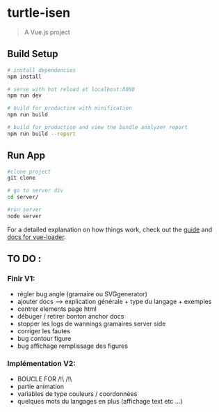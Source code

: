 # turtle-isen

> A Vue.js project

## Build Setup

``` bash
# install dependencies
npm install

# serve with hot reload at localhost:8080
npm run dev

# build for production with minification
npm run build

# build for production and view the bundle analyzer report
npm run build --report
```

## Run App

``` bash
#clone project
git clone 

# go to server div
cd server/

#run server
node server

```
For a detailed explanation on how things work, check out the [guide](http://vuejs-templates.github.io/webpack/) and [docs for vue-loader](http://vuejs.github.io/vue-loader).

## TO DO :
### Finir V1:
- régler bug angle (gramaire ou SVGgenerator)
- ajouter docs --> explication générale + type du langage + exemples 
- centrer elements page html
- débuger / retirer bonton anchor docs
- stopper les logs de wannings gramaires server side
- corriger les fautes
- bug contour figure
- bug affichage remplissage des figures

### Implémentation V2: 
- BOUCLE FOR /!\ /!\
- partie animation 
- variables de type couleurs / coordonnées
- quelques mots du langages en plus (affichage text etc ...)
